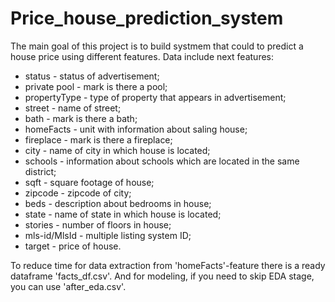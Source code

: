 # Price_house_prediction_system

The main goal of this project is to build systmem that could to predict a house price using different features.
Data include next features:
* status - status of advertisement;
* private pool - mark is there a pool;
* propertyType - type of property that appears in advertisement;
* street - name of street;
* bath - mark is there a bath;
* homeFacts - unit with information about saling house;
* fireplace - mark is there a fireplace;
* city - name of city in which house is located;
* schools - information about schools which are located in the same district;
* sqft - square footage of house;
* zipcode - zipcode of city;
* beds - description about bedrooms in house;
* state - name of state in which house is located;
* stories - number of floors in house;
* mls-id/MlsId - multiple listing system ID;
* target - price of house. 

To reduce time for data extraction from 'homeFacts'-feature there is a ready dataframe 'facts_df.csv'.
And for modeling, if you need to skip EDA stage, you can use 'after_eda.csv'.